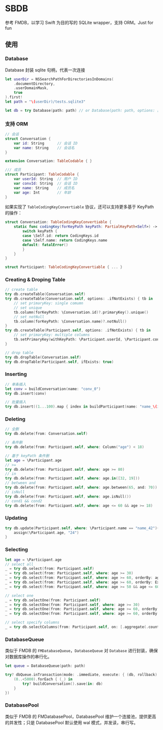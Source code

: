 # SBDB

参考 FMDB，以学习 Swift 为目的写的 SQLite wrapper，支持 ORM。Just for fun

## 使用

### Database

Database 封装 sqlite 句柄，代表一次连接

```swift
let userDir = NSSearchPathForDirectoriesInDomains(
    .documentDirectory,
    .userDomainMask,
    true
).first!
let path = "\(userDir)/tests.sqlite3"

let db = try Database(path: path) // or Database(path: path, options: [.readwrite, .create, .noMutex])
```

### 支持 ORM

```swift
// 会话
struct Conversation {
    var id: String      // 会话 ID
    var name: String    // 会话名
}

extension Conversation: TableCodable { }

/// 成员
struct Participant: TableCodable {
    var userId: String  // 用户 ID
    var convId: String  // 会话 ID
    var name: String    // 成员名
    var age: Int        // 年龄
}

```

如果实现了 `TableCodingKeyConvertiable` 协议，还可以支持更多基于 KeyPath 的操作：

```swift
struct Conversation: TableCodingKeyConvertiable {
    static func codingKey(forKeyPath keyPath: PartialKeyPath<Self>) -> CodingKey {
        switch keyPath {
        case \Self.id: return CodingKeys.id
        case \Self.name: return CodingKeys.name
        default: fatalError()
        }
    }
}

struct Participant: TableCodingKeyConvertiable { ... }
```

### Creating & Droping Table 

```swift
// create table
try db.createTable(Conversation.self)
try db.createTable(Conversation.self, options: .ifNotExists) { tb in
    // set primaryKey: single comumn
    // set unique
    tb.column(forKeyPath: \Conversation.id)?.primaryKey().unique()
    // set notNull
    tb.column(forKeyPath: \Conversation.name)?.notNull()
}
try db.createTable(Participant.self, options: .ifNotExists) { tb in
    // set primaryKey: multiple columns
    tb.setPrimaryKey(withKeyPath: \Participant.userId, \Participant.convId)
}

// drop table
try db.dropTable(Conversation.self)
try db.dropTable(Participant.self, ifExists: true)
```

### Inserting

```swift
// 单条插入
let conv = buildConversation(name: "conv_0")
try db.insert(conv)

// 批量插入
try db.insert((1...100).map { index in buildParticipant(name: "name_\(index)", age: index, convId: conv.id) })
```

### Deleting

```swift
// 全删
try db.delete(from: Conversation.self)

// 条件删
try db.delete(from: Participant.self, where: Column("age") < 18)

// 基于 keyPath 条件删
let age = \Participant.age
// >=
try db.delete(from: Participant.self, where: age >= 80)
// in
try db.delete(from: Participant.self, where: age.in([32, 19]))
// between and
try db.delete(from: Participant.self, where: age.between(65, and: 70))
// isNull
try db.delete(from: Participant.self, where: age.isNull())
// cond1 && cond2
try db.delete(from: Participant.self, where: age <= 60 && age >= 18)
```

### Updating

```swift
try db.update(Participant.self, where: \Participant.name == "name_42"){ assign in
    assign(\Participant.age, "24")
}
```

### Selecting

```swift
let age = \Participant.age
// select all
_ = try db.select(from: Participant.self)
_ = try db.select(from: Participant.self, where: age >= 30)
_ = try db.select(from: Participant.self, where: age >= 60, orderBy: age)
_ = try db.select(from: Participant.self, where: age >= 60, orderBy: Expr.desc(age))
_ = try db.select(from: Participant.self, where: age >= 50 && age <= 60, orderBy: age)

// select one
_ = try db.selectOne(from: Participant.self)
_ = try db.selectOne(from: Participant.self, where: age >= 30)
_ = try db.selectOne(from: Participant.self, where: age >= 60, orderBy: age)
_ = try db.selectOne(from: Participant.self, where: age >= 60, orderBy: Expr.desc(age))

// select specify columns
_ = try db.selectColumns(from: Participant.self, on: [.aggregate(.countAll, nil)], where: age >= 50 && age <= 60)
```

### DatabaseQueue

类似于 FMDB 的 `FMDatabaseQueue`，`DatabaseQueue` 对 `Database` 进行封装，确保对数据库操作的串行化。

```swift
let queue = DatabaseQueue(path: path)

try? dbQueue.inTransaction(mode: .immediate, execute: { (db, rollback) in
    (0..<5000).forEach { (_) in
        try? buildConversation().save(in: db)
    }
})
```

### DatabasePool

类似于 FMDB 的 FMDatabasePool，DatabasePool 维护一个连接池，提供更高的并发性；只是 DatabasePool 默认使用 wal 模式，并发读，串行写。